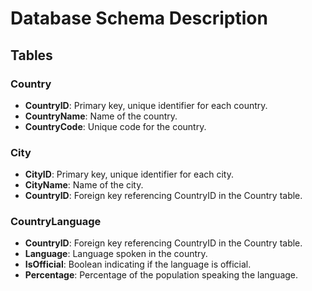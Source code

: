 # Database Schema Description

## Tables

### Country
- **CountryID**: Primary key, unique identifier for each country.
- **CountryName**: Name of the country.
- **CountryCode**: Unique code for the country.

### City
- **CityID**: Primary key, unique identifier for each city.
- **CityName**: Name of the city.
- **CountryID**: Foreign key referencing CountryID in the Country table.

### CountryLanguage
- **CountryID**: Foreign key referencing CountryID in the Country table.
- **Language**: Language spoken in the country.
- **IsOfficial**: Boolean indicating if the language is official.
- **Percentage**: Percentage of the population speaking the language.